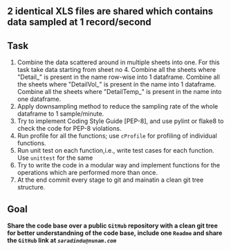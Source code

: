 ## 2 identical XLS files are shared which contains data sampled at 1 record/second

## Task

1. Combine the data scattered around in multiple sheets into one. For this task take data starting from sheet no 4. Combine all the sheets where "Detail_" is present in the name row-wise into 1 dataframe. Combine all the sheets where "DetailVol_" is present in the name into 1 dataframe. Combine all the sheets where "DetailTemp_" is present in the name into one dataframe.
2. Apply downsampling method to reduce the sampling rate of the whole dataframe to 1 sample/minute.
3. Try to implement Coding Style Guide [PEP-8], and use pylint or flake8 to check the code for PEP-8  violations.
4. Run profile for all the functions; use `cProfile` for profiling of individual functions.
5. Run unit test on each function,i.e., write test cases for each function. Use `unittest` for the same
6. Try to write the code in a modular way and implement functions for the operations which are performed more than once.
7. At the end commit every stage to git and mainatin a clean git tree structure. 
## Goal
**Share the code base over a public `GitHub` repository with a clean git tree for better understandning of the code base, include one `Readme` and share the `GitHub` link at *`saradindu@nunam.com`***